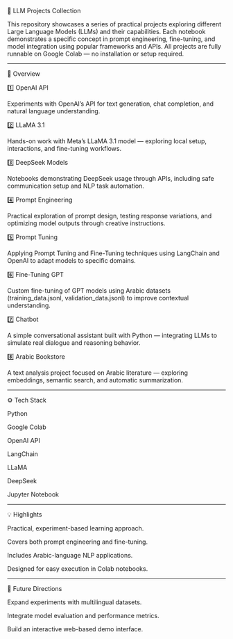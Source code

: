 🧠 LLM Projects Collection

This repository showcases a series of practical projects exploring different Large Language Models (LLMs) and their capabilities.
Each notebook demonstrates a specific concept in prompt engineering, fine-tuning, and model integration using popular frameworks and APIs.
All projects are fully runnable on Google Colab — no installation or setup required.


---

🚀 Overview

1️⃣ OpenAI API

Experiments with OpenAI’s API for text generation, chat completion, and natural language understanding.

2️⃣ LLaMA 3.1

Hands-on work with Meta’s LLaMA 3.1 model — exploring local setup, interactions, and fine-tuning workflows.

3️⃣ DeepSeek Models

Notebooks demonstrating DeepSeek usage through APIs, including safe communication setup and NLP task automation.

4️⃣ Prompt Engineering

Practical exploration of prompt design, testing response variations, and optimizing model outputs through creative instructions.

5️⃣ Prompt Tuning

Applying Prompt Tuning and Fine-Tuning techniques using LangChain and OpenAI to adapt models to specific domains.

6️⃣ Fine-Tuning GPT

Custom fine-tuning of GPT models using Arabic datasets (training_data.jsonl, validation_data.jsonl) to improve contextual understanding.

7️⃣ Chatbot

A simple conversational assistant built with Python — integrating LLMs to simulate real dialogue and reasoning behavior.

8️⃣ Arabic Bookstore

A text analysis project focused on Arabic literature — exploring embeddings, semantic search, and automatic summarization.


---

⚙️ Tech Stack

Python

Google Colab

OpenAI API

LangChain

LLaMA

DeepSeek

Jupyter Notebook



---

💡 Highlights

Practical, experiment-based learning approach.

Covers both prompt engineering and fine-tuning.

Includes Arabic-language NLP applications.

Designed for easy execution in Colab notebooks.



---

🌱 Future Directions

Expand experiments with multilingual datasets.

Integrate model evaluation and performance metrics.

Build an interactive web-based demo interface.

